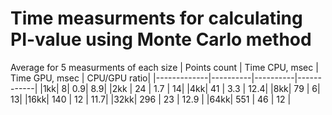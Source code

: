 # Time measurments for calculating PI-value using Monte Carlo method
Average for 5 measurments of each size
| Points count | Time CPU, msec | Time GPU, msec | CPU/GPU ratio|
|-------------|----------|----------|------------|
|1kk| 8| 0.9| 8.9|
|2kk | 24 | 1.7 | 14|
|4kk| 41 | 3.3 | 12.4|
|8kk| 79 | 6| 13|
|16kk| 140 | 12 | 11.7|
|32kk| 296 | 23 | 12.9 |
|64kk| 551 | 46 | 12 |
